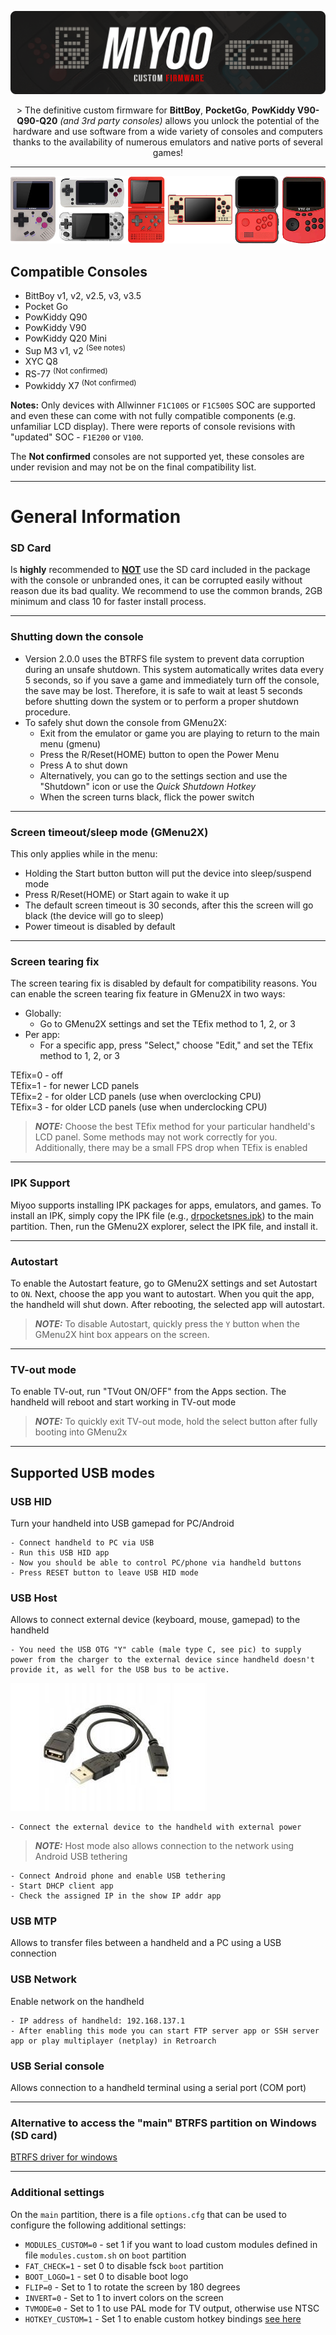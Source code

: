 
![miyoo-cfw](imgs/miyoo-cfw.png)

<div markdown="1" align="center">
> The definitive custom firmware for <b>BittBoy</b>, <b>PocketGo</b>, <b>PowKiddy V90-Q90-Q20</b> <i>(and 3rd party consoles)</i> allows you unlock the potential of the hardware and use software from a wide variety of consoles and computers thanks to the availability of numerous emulators and native ports of several games!
</div>

---

![miyoo-consoles](imgs/miyoo-consoles.png)

## Compatible Consoles

- BittBoy v1, v2, v2.5, v3, v3.5
- Pocket Go
- PowKiddy Q90
- PowKiddy V90
- PowKiddy Q20 Mini
- Sup M3 v1, v2 <sup>(See notes)</sup>
- XYC Q8
- RS-77 <sup>(Not confirmed)</sup>
- Powkiddy X7 <sup>(Not confirmed)</sup>

**Notes:**  Only devices with Allwinner ``F1C100S`` or ``F1C500S`` SOC are supported and even these can come with not fully compatible components (e.g. unfamiliar LCD display). There were reports of console revisions with "updated" SOC - ``F1E200`` or ``V100``.

The **Not confirmed** consoles are not supported yet, these consoles are under revision and may not be on the final compatibility list.

---

# General Information

### SD Card
Is <b>highly</b> recommended to <b><u>NOT</u></b> use the SD card included in the package with the console or unbranded ones, it can be corrupted easily without reason due its bad quality. We recommend to use the common brands, 2GB minimum and class 10 for faster install process.

---

### Shutting down the console

- Version 2.0.0 uses the BTRFS file system to prevent data corruption during an unsafe shutdown. This system automatically writes data every 5 seconds, so if you save a game and immediately turn off the console, the save may be lost. Therefore, it is safe to wait at least 5 seconds before shutting down the system or to perform a proper shutdown procedure.
- To safely shut down the console from GMenu2X:
	- Exit from the emulator or game you are playing to return to the main menu (gmenu)
	- Press the R/Reset(HOME) button to open the Power Menu
	- Press A to shut down
	- Alternatively, you can go to the settings section and use the "Shutdown" icon or use the *Quick Shutdown Hotkey*
	- When the screen turns black, flick the power switch

---
 
### Screen timeout/sleep mode (GMenu2X)

This only applies while in the menu:

- Holding the Start button button will put the device into sleep/suspend mode
- Press R/Reset(HOME) or Start again to wake it up
- The default screen timeout is 30 seconds, after this the screen will go black (the device will go to sleep)
- Power timeout is disabled by default

---
### Screen tearing fix

The screen tearing fix is disabled by default for compatibility reasons. You can enable the screen tearing fix feature in GMenu2X in two ways:
- Globally:
  - Go to GMenu2X settings and set the TEfix method to 1, 2, or 3
- Per app:
  - For a specific app, press "Select," choose "Edit," and set the TEfix method to 1, 2, or 3

TEfix=0 - off  
TEfix=1 - for newer LCD panels  
TEfix=2 - for older LCD panels (use when overclocking CPU)  
TEfix=3 - for older LCD panels (use when underclocking CPU)  

> **_NOTE:_**  Choose the best TEfix method for your particular handheld's LCD panel. Some methods may not work correctly for you. Additionally, there may be a small FPS drop when TEfix is enabled

---
### IPK Support

Miyoo supports installing IPK packages for apps, emulators, and games. To install an IPK, simply copy the IPK file (e.g., [drpocketsnes.ipk](https://github.com/Apaczer/DrPocketSNES/releases/download/7.2.3/drpocketsnes.ipk)) to the main partition. Then, run the GMenu2X explorer, select the IPK file, and install it.

---

### Autostart

To enable the Autostart feature, go to GMenu2X settings and set Autostart to `ON`. Next, choose the app you want to autostart. When you quit the app, the handheld will shut down. After rebooting, the selected app will autostart. 
> **_NOTE:_**  To disable Autostart, quickly press the `Y` button when the GMenu2X hint box appears on the screen.

---

### TV-out mode

To enable TV-out, run "TVout ON/OFF" from the Apps section. The handheld will reboot and start working in TV-out mode

> **_NOTE:_**  To quickly exit TV-out mode, hold the select button after fully booting into GMenu2x

---

## Supported USB modes

### USB HID

Turn your handheld into USB gamepad for PC/Android

    - Connect handheld to PC via USB
    - Run this USB HID app
    - Now you should be able to control PC/phone via handheld buttons
    - Press RESET button to leave USB HID mode
	
### USB Host

Allows to connect external device (keyboard, mouse, gamepad) to the handheld

    - You need the USB OTG "Y" cable (male type C, see pic) to supply power from the charger to the external device since handheld doesn't provide it, as well for the USB bus to be active.

![type_c_cable](imgs/type_c_cable.jpg)

    - Connect the external device to the handheld with external power

> **_NOTE:_**  Host mode also allows connection to the network using Android USB tethering

    - Connect Android phone and enable USB tethering
    - Start DHCP client app
    - Check the assigned IP in the show IP addr app


### USB MTP

Allows to transfer files between a handheld and a PC using a USB connection

### USB Network

Enable network on the handheld

    - IP address of handheld: 192.168.137.1
    - After enabling this mode you can start FTP server app or SSH server app or play multiplayer (netplay) in Retroarch

### USB Serial console

Allows connection to a handheld terminal using a serial port (COM port)

---

### Alternative to access the "main" BTRFS partition on Windows (SD card)

[BTRFS driver for windows](https://github.com/maharmstone/btrfs)

---
### Additional settings

On the `main` partition, there is a file `options.cfg` that can be used to configure the following additional settings:


* `MODULES_CUSTOM=0` - set 1 if you want to load custom modules defined in file `modules.custom.sh` on `boot` partition
* `FAT_CHECK=1`  - set 0 to disable fsck `boot` partition
* `BOOT_LOGO=1` - set 0 to disable boot logo
* `FLIP=0` - Set to 1 to rotate the screen by 180 degrees
* `INVERT=0` - Set to 1 to invert colors on the screen
* `TVMODE=0` - Set to 1 to use PAL mode for TV output, otherwise use NTSC 
* `HOTKEY_CUSTOM=1` - Set 1 to enable custom hotkey bindings [see here](https://github.com/MiyooCFW/daemon?tab=readme-ov-file#config)


